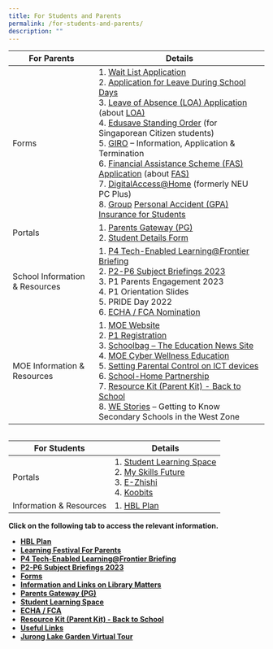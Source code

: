 ```yaml
---
title: For Students and Parents
permalink: /for-students-and-parents/
description: ""
---
```

| For Parents | Details | 
| -------- | -------- | 
| Forms | 1. [Wait List Application](https://go.gov.sg/fpswaitlist)<br>2. [Application for Leave During School Days](https://frontierpri.moe.edu.sg/wp-content/uploads/2023/01/Application-for-Leave-During-School-Days-v2023.01.pdf)<br>3. [Leave of Absence (LOA) Application](https://go.gov.sg/fpsloa) (about [LOA)](https://www.moe.gov.sg/returning-singaporeans)<br>4. [Edusave Standing Order](https://form.gov.sg/5be24a1bb3f842000fdc4e59) (for Singaporean Citizen students)<br>5. [GIRO](https://www.moe.gov.sg/financial-matters/fees/egiro) – Information, Application &amp; Termination<br>6. [Financial Assistance Scheme (FAS) Application](https://go.gov.sg/moe-efas) (about    [FAS)](https://www.moe.gov.sg/financial-matters/financial-assistance)<br>7. [DigitalAccess@Home](https://www.imda.gov.sg/dah) (formerly NEU PC Plus)<br>8. [Group](https://studentgpa.incomegroupins.com.sg/) [Personal Accident (GPA) Insurance for Students](https://studentgpa.incomegroupins.com.sg/) |   
| Portals | 1. [Parents Gateway (PG)](https://cms.isomer.gov.sg/parents-gateway/)<br>2. [Student Details Form](https://pg.moe.edu.sg/forms/sdf) |
| School Information &amp; Resources | 1. [P4 Tech-Enabled Learning@Frontier Briefing](https://go.gov.sg/p4-tel2023)<br>2. [P2-P6 Subject Briefings 2023](https://cms.isomer.gov.sg/subject-briefings-2023/)<br>3. P1 Parents Engagement 2023<br>4. P1 Orientation Slides<br>5. PRIDE Day 2022<br>6. [ECHA / FCA Nomination](https://cms.isomer.gov.sg/echa-fca-nomination-links/)
| MOE Information &amp; Resources | 1. [MOE Website](https://www.moe.gov.sg/)<br>2. [P1 Registration](https://www.moe.gov.sg/primary/p1-registration)<br>3. [Schoolbag – The Education News Site](https://www.schoolbag.edu.sg/)<br>4. [MOE Cyber Wellness Education](https://www.moe.gov.sg/education-in-sg/our-programmes/cyber-wellness) <br>5. [Setting Parental Control on ICT devices](https://www.moe.gov.sg/news/press-releases/20190216-guidelines-for-school-home-partnership-preparing-students-for-the-future)<br>6. [School-Home Partnership](https://www.schoolbag.edu.sg/)<br>7. [Resource Kit (Parent Kit) - Back to School](https://cms.isomer.gov.sg/files/Resource-Kit-Parent-Kit-Back-to-School-Updated-final.pdf)<br>8. [WE Stories](https://online.fliphtml5.com/obrr/qkde/)   – Getting to Know Secondary Schools in the West Zone

```

```

| For Students | Details | 
| -------- | -------- | 
| Portals | 1. [Student Learning Space](https://cms.isomer.gov.sg/student-learning-space-sls/)<br>2. [My Skills Future](https://www.myskillsfuture.gov.sg/content/student/en/primary.html)<br>3. [E-Zhishi](https://www.ezhishi.net/Contents/index.html)<br>4. [Koobits ](https://member.koobits.com/) |
| Information &amp; Resources | 1. [HBL Plan](https://cms.isomer.gov.sg/hbl-2/) |














<p><strong>Click on the following tab to access the relevant information.</strong></p>
<ul>
<li><strong><a href="/hbl-2/">HBL Plan</a></strong></li>
<li><strong><a href="/learning-festival-for-parents/">Learning Festival For Parents</a></strong></li>
<li><strong><a href="https://go.gov.sg/p4-tel2023" rel="noopener">P4 Tech-Enabled Learning@Frontier Briefing</a></strong></li>
<li><strong><a href="/subject-briefings-2023/">P2-P6 Subject Briefings 2023</a></strong></li>
<li><strong><a href="/forms/" rel="noopener">Forms</a></strong></li><li><strong><a href="/library-matters/" rel="noopener">Information and Links on Library Matters</a></strong></li>
<li><strong><a href="/parents-gateway/" rel="noopener">Parents Gateway (PG)</a></strong></li>
<li><strong><a href="/student-learning-space-sls/" rel="noopener">Student Learning Space</a></strong></li>
<li><strong><a href="/echa-fca-nomination-links/">ECHA / FCA</a></strong></li>
<li><strong><a href="/files/Resource-Kit-Parent-Kit-Back-to-School-Updated-final.pdf" rel="noopener">Resource Kit (Parent Kit) - Back to School</a></strong></li>
<li><strong><a href="/useful-links-for-parents-and-pupils/" rel="noopener">Useful Links</a></strong></li>
<li><strong><a href="/jurong-lake-garden-virtual-tour/">Jurong Lake Garden Virtual Tour</a></strong></li>
</ul>